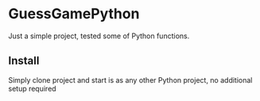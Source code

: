 # GuessGamePython

Just a simple project, tested some of Python functions.

## Install

Simply clone project and start is as any other Python project, 
no additional setup required


